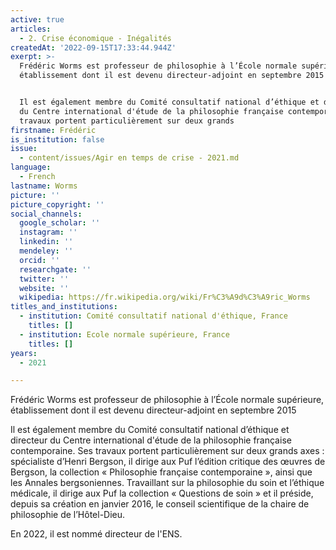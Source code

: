 ```yaml
---
active: true
articles:
  - 2. Crise économique - Inégalités
createdAt: '2022-09-15T17:33:44.944Z'
exerpt: >-
  Frédéric Worms est professeur de philosophie à l’École normale supérieure,
  établissement dont il est devenu directeur-adjoint en septembre 2015


  Il est également membre du Comité consultatif national d’éthique et directeur
  du Centre international d'étude de la philosophie française contemporaine. Ses
  travaux portent particulièrement sur deux grands
firstname: Frédéric
is_institution: false
issue:
  - content/issues/Agir en temps de crise - 2021.md
language:
  - French
lastname: Worms
picture: ''
picture_copyright: ''
social_channels:
  google_scholar: ''
  instagram: ''
  linkedin: ''
  mendeley: ''
  orcid: ''
  researchgate: ''
  twitter: ''
  website: ''
  wikipedia: https://fr.wikipedia.org/wiki/Fr%C3%A9d%C3%A9ric_Worms
titles_and_institutions:
  - institution: Comité consultatif national d'éthique, France
    titles: []
  - institution: Ecole normale supérieure, France
    titles: []
years:
  - 2021

---
```

Frédéric Worms est professeur de philosophie à l’École normale supérieure, établissement dont il est devenu directeur-adjoint en septembre 2015

Il est également membre du Comité consultatif national d’éthique et directeur du Centre international d'étude de la philosophie française contemporaine. Ses travaux portent particulièrement sur deux grands axes : spécialiste d’Henri Bergson, il dirige aux Puf l’édition critique des œuvres de Bergson, la collection « Philosophie française contemporaine », ainsi que les Annales bergsoniennes. Travaillant sur la philosophie du soin et l’éthique médicale, il dirige aux Puf la collection « Questions de soin » et il préside, depuis sa création en janvier 2016, le conseil scientifique de la chaire de philosophie de l’Hôtel-Dieu.

En 2022, il est nommé directeur de l'ENS.
